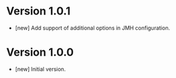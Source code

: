 # Version 1.0.1

* [new] Add support of additional options in JMH configuration.

# Version 1.0.0

* [new] Initial version.
